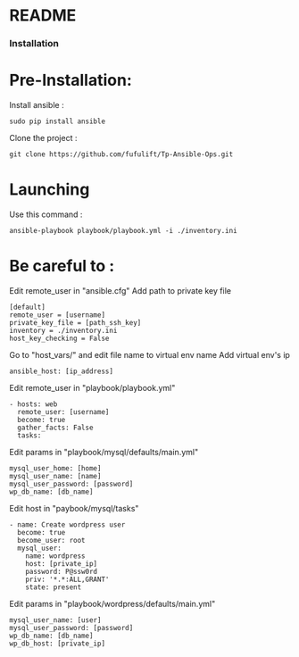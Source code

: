 # README #

### Installation ###

# 		Pre-Installation:
Install ansible :

`sudo pip install ansible`

Clone the project :

`git clone https://github.com/fufulift/Tp-Ansible-Ops.git`

# 		Launching
Use this command :

`ansible-playbook playbook/playbook.yml -i ./inventory.ini`

# 		Be careful to :
Edit remote_user in "ansible.cfg"
Add path to private key file

```
[default]
remote_user = [username]
private_key_file = [path_ssh_key]
inventory = ./inventory.ini
host_key_checking = False
```

Go to "host_vars/" and edit file name to virtual env name
Add virtual env's ip

```
ansible_host: [ip_address]
```

Edit remote_user in "playbook/playbook.yml"

```
- hosts: web
  remote_user: [username]
  become: true
  gather_facts: False
  tasks:
```

Edit params in "playbook/mysql/defaults/main.yml"

```
mysql_user_home: [home]
mysql_user_name: [name]
mysql_user_password: [password]
wp_db_name: [db_name]
```

Edit host in "paybook/mysql/tasks"

```
- name: Create wordpress user
  become: true
  become_user: root
  mysql_user:
    name: wordpress
    host: [private_ip]
    password: P@ssw0rd
    priv: '*.*:ALL,GRANT'
    state: present
```

Edit params in "playbook/wordpress/defaults/main.yml"

```
mysql_user_name: [user]
mysql_user_password: [password]
wp_db_name: [db_name]
wp_db_host: [private_ip]
```